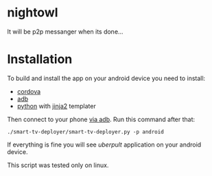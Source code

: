 # nightowl
It will be p2p messanger when its done...

# Installation
To build and install the app on your android device you need to install:
* [cordova](https://cordova.apache.org/docs/en/latest/guide/cli/#installing-the-cordova-cli)
* [adb](http://bernaerts.dyndns.org/linux/74-ubuntu/354-ubuntu-xenial-android-adb-fastboot-qtadb)
* [python](https://www.python.org/downloads/) with [jinja2](http://jinja.pocoo.org/docs/2.10/intro/) templater

Then connect to your phone [via adb](https://developer.android.com/studio/command-line/adb). Run this command after that:

`./smart-tv-deployer/smart-tv-deployer.py -p android`

If everything is fine you will see <i>uberpult</i> application on your android device.

This script was tested only on linux.
